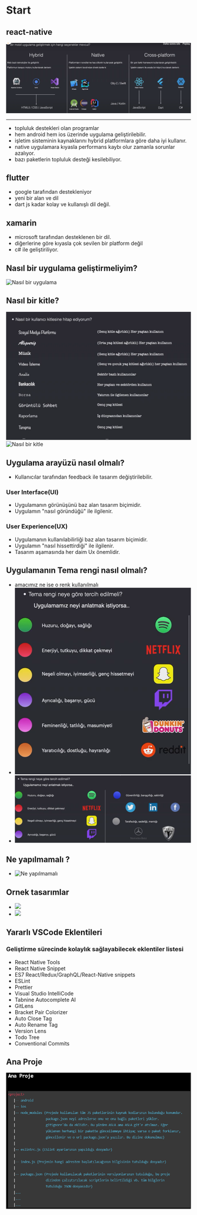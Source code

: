 # Start
## react-native
![Platformlar](./media/platformalar.png)
***
- topluluk destekleri olan programlar 
- hem android hem ios üzerinde uygulama geliştirilebilir.
- işletim sisteminin kaynaklarını hybrid platformlara göre daha iyi kullanır.
- native uygulamara kıyasla performans kaybı olur zamanla sorunlar azalıyor.
- bazı paketlerin topluluk desteği kesilebiliyor.
## flutter
- google tarafından destekleniyor
- yeni bir alan ve dil
- dart js kadar kolay ve kullanışlı dil değil.
## xamarin
- microsoft tarafından desteklenen bir dil.
- diğerlerine göre kıyasla çok sevilen bir platform değil
- c# ile geliştiriliyor.

## Nasıl bir uygulama geliştirmeliyim?
![Nasıl bir uygulama](./media/nas%C4%B1l%20bir%20uygulama.png)

## Nasıl bir kitle?
![Nasıl bir kitle](./media/nas%C4%B1l%20bir%20kullan%C4%B1c%C4%B1%20kitlesi.png)
![Nasıl bir kitle](./media/nas%C4%B1l%20bir%20kitle2.png)

## Uygulama arayüzü nasıl olmalı?
- Kullanıcılar tarafından feedback ile tasarım değiştirilebilir.

### User Interface(UI)
- Uygulamanın görünüşünü baz alan tasarım biçimidir.
- Uygulamın "nasıl göründüğü" ile ilgilenir.
### User Experience(UX)
- Uygulamanın kullanılabilirliği baz alan tasarım biçimidir.
- Uygulamın "nasıl hissettirdiği" ile ilgilenir.
- Tasarım aşamasında her daim Ux önemlidir.

## Uygulamanın Tema rengi nasıl olmalı?
- amacımız ne ise o renk kullanılmalı
- ![renk teması](./media/tema-rengi.png)
- ![renk teması-2](./media/tema-rengi-2.png)

## Ne yapılmamalı ?
- ![Ne yapılmamalı](./media/tasar%C4%B1m-ornekleri.png)
## Ornek tasarımlar
- ![](./media/ornek-tasar%C4%B1m.png)
- ![](./media/ornek-tasar%C4%B1m2.png)

## Yararlı VSCode Eklentileri
### Geliştirme sürecinde kolaylık sağlayabilecek eklentiler listesi


- React Native Tools
- React Native Snippet
- ES7 React/Redux/GraphQL/React-Native snippets
- ESLint
- Prettier
- Visual Studio IntelliCode
- Tabnine Autocomplete AI
- GitLens
- Bracket Pair Colorizer
- Auto Close Tag
- Auto Rename Tag
- Version Lens
- Todo Tree
- Conventional Commits

## Ana Proje

![Ana Proje](./media/ana-proje.png)
